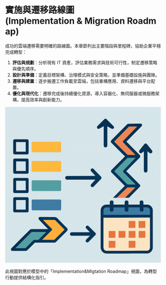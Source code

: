 # 實施與遷移路線圖 (Implementation & Migration Roadmap)

成功的雲端遷移需要明確的路線圖。本章節列出主要階段與里程碑，協助企業平穩完成轉型：

1. **評估與規劃**：分析現有 IT 資產，評估業務需求與技術可行性，制定遷移策略與優先順序。
2. **設計與準備**：定義目標架構、治理模式與安全策略，並準備基礎設施與團隊。
3. **遷移與建置**：逐步搬遷工作負載至雲端，包括重構應用、資料遷移與平台配置。
4. **優化與現代化**：遷移完成後持續優化資源，導入容器化、無伺服器或微服務架構，提高效率與創新能力。

![實施與遷移路線圖示意圖](img/07_implementation_migration.png)

此視圖對應於模型中的「Implementation&Migtation Roadmap」視圖，為轉型行動提供結構化指引。
